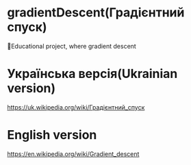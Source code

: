 # gradientDescent(Градієнтний спуск)

📖Educational project, where gradient descent

# Українська версія(Ukrainian version)

https://uk.wikipedia.org/wiki/Градієнтний_спуск

# English version

https://en.wikipedia.org/wiki/Gradient_descent
